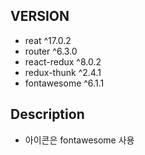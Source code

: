 ## VERSION
- reat ^17.0.2
- router ^6.3.0
- react-redux ^8.0.2
- redux-thunk ^2.4.1
- fontawesome ^6.1.1


## Description

- 아이콘은 fontawesome 사용
